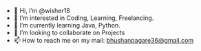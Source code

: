 - 👋 Hi, I’m @wisher18
- 👀 I’m interested in Coding, Learning, Freelancing.
- 🌱 I’m currently learning Java, Python.
- 💞️ I’m looking to collaborate on Projects
- 📫 How to reach me on my mail: bhushanpagare36@gmail.com

<!---
wisher18/wisher18 is a ✨ special ✨ repository because its `README.md` (this file) appears on your GitHub profile.
You can click the Preview link to take a look at your changes.
--->
